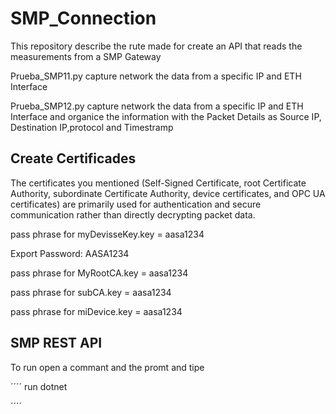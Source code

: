 # SMP_Connection

This repository describe the rute made for create an API that reads the measurements from a SMP Gateway

Prueba_SMP11.py capture network the data from a specific IP and ETH Interface

Prueba_SMP12.py capture network the data from a specific IP and ETH Interface and organice the information with the Packet Details as Source IP, Destination IP,protocol and Timestramp



Create Certificades
----------------------------

The certificates you mentioned (Self-Signed Certificate, root Certificate Authority, subordinate Certificate Authority, device certificates, and OPC UA certificates) are primarily used for authentication and secure communication rather than directly decrypting packet data.


pass phrase for myDevisseKey.key = aasa1234

Export Password: AASA1234

pass phrase for MyRootCA.key = aasa1234

pass phrase for subCA.key = aasa1234

pass phrase for miDevice.key = aasa1234


SMP REST API 
---------------------------------

To run open a commant and the promt and tipe

´´´´
run dotnet

´´´´



